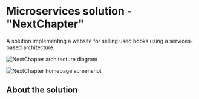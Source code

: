 # Microservices solution - "NextChapter"

A solution implementing a website for selling used books using a services-based architecture.

![NextChapter architecture diagram](resources/nextchapter_architecture.png)

![NextChapter homepage screenshot](resources/nextchapter_homepage.png)

## About the solution
